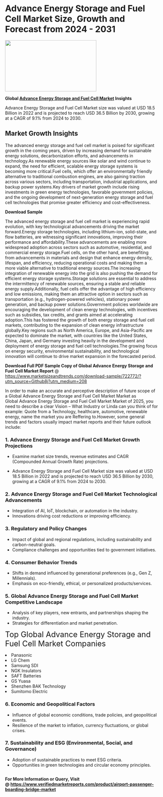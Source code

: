<H1>Advance Energy Storage and Fuel Cell Market Size, Growth and Forecast from 2024 - 2031</H1><img class="aligncenter size-medium wp-image-584254" src="https://thirdeyenews.in/wp-content/uploads/2024/09/Global-Market-Research-300x168.jpeg" alt="" width="300" height="168" /><p><strong>Global&nbsp;<a href="https://www.marketsizeandtrends.com/download-sample/722772/?utm_source=Github8j?utm_medium=208">Advance Energy Storage and Fuel Cell Market</a> Insights</strong></p><p>Advance Energy Storage and Fuel Cell Market size was valued at USD 18.5 Billion in 2022 and is projected to reach USD 36.5 Billion by 2030, growing at a CAGR of 9.1% from 2024 to 2030.</p><p><h2>Market Growth Insights</h2> <p>The advanced energy storage and fuel cell market is poised for significant growth in the coming years, driven by increasing demand for sustainable energy solutions, decarbonization efforts, and advancements in technology.As renewable energy sources like solar and wind continue to expand, the need for efficient, scalable energy storage systems is becoming more critical.Fuel cells, which offer an environmentally friendly alternative to traditional combustion engines, are also gaining traction across various sectors, including transportation, industrial applications, and backup power systems.Key drivers of market growth include rising investments in green energy technologies, favorable government policies, and the ongoing development of next-generation energy storage and fuel cell technologies that promise greater efficiency and cost-effectiveness.</p> <p><strong>Download Sample</strong></p> <p>The advanced energy storage and fuel cell market is experiencing rapid evolution, with key technological advancements driving the market forward.Energy storage technologies, including lithium-ion, solid-state, and flow batteries, are witnessing significant innovations, improving their performance and affordability.These advancements are enabling more widespread adoption across sectors such as automotive, residential, and commercial energy storage.Fuel cells, on the other hand, are benefiting from advancements in materials and design that enhance energy density, lifespan, and efficiency, reducing operational costs and making them a more viable alternative to traditional energy sources.The increasing integration of renewable energy into the grid is also pushing the demand for efficient energy storage systems.Storage solutions are essential to address the intermittency of renewable sources, ensuring a stable and reliable energy supply.Additionally, fuel cells offer the advantage of high efficiency and low emissions, making them an attractive option in sectors such as transportation (e.g., hydrogen-powered vehicles), stationary power generation, and backup power solutions.Government policies worldwide are encouraging the development of clean energy technologies, with incentives such as subsidies, tax credits, and grants aimed at accelerating adoption.This has fostered the growth of both energy storage and fuel cell markets, contributing to the expansion of clean energy infrastructure globally.Key regions such as North America, Europe, and Asia-Pacific are expected to dominate the market, with countries like the United States, China, Japan, and Germany investing heavily in the development and deployment of energy storage and fuel cell technologies.The growing focus on energy security, environmental sustainability, and technological innovation will continue to drive market expansion in the forecasted period.<p><span class=""><strong>Download Full PDF Sample Copy of Global Advance Energy Storage and Fuel Cell Market Report</strong> @ <a href="https://www.marketsizeandtrends.com/download-sample/722772/?utm_source=Github8j?utm_medium=208" target="_blank">https://www.marketsizeandtrends.com/download-sample/722772/?utm_source=Github8j?utm_medium=208</a></span></p><p>In order to make an accurate and perceptive description of future scope of a Global&nbsp;Advance Energy Storage and Fuel Cell Market Market as Global&nbsp;Advance Energy Storage and Fuel Cell Market Market of 2025, you need to describe a clear Vision &ndash; What Industry or Linda can you think of for example: Quote from a Technology, healthcare, automotive, renewable energy, name the market you are Reffering to.However, some general trends and factors usually impact market reports and their future outlook include:</p><h3>1.&nbsp;<strong>Advance Energy Storage and Fuel Cell Market Growth Projections</strong></h3><ul><li>Examine market size trends, revenue estimates and CAGR (Compounded Annual Growth Rate) projections.</li><li><p>Advance Energy Storage and Fuel Cell Market size was valued at USD 18.5 Billion in 2022 and is projected to reach USD 36.5 Billion by 2030, growing at a CAGR of 9.1% from 2024 to 2030.</p></li></ul><h3>2.&nbsp;<strong>Advance Energy Storage and Fuel Cell Market Technological Advancements</strong></h3><ul><li>Integration of AI, IoT, blockchain, or automation in the industry.</li><li>Innovations driving cost reductions or improving efficiency.</li></ul><h3>3.&nbsp;<strong>Regulatory and Policy Changes</strong></h3><ul><li>Impact of global and regional regulations, including sustainability and carbon-neutral goals.</li><li>Compliance challenges and opportunities tied to government initiatives.</li></ul><h3>4.&nbsp;<strong>Consumer Behavior Trends</strong></h3><ul><li>Shifts in demand influenced by generational preferences (e.g., Gen Z, Millennials).</li><li>Emphasis on eco-friendly, ethical, or personalized products/services.</li></ul><h3>5.&nbsp;<strong>Global Advance Energy Storage and Fuel Cell Market Competitive Landscape</strong></h3><ul><li>Analysis of key players, new entrants, and partnerships shaping the industry.</li><li>Strategies for differentiation and market penetration.</li></ul><p data-pm-slice="1 1 []"><span style="color: inherit; font-family: inherit; font-size: 25px;">Top Global Advance Energy Storage and Fuel Cell Market Companies</span></p><div class="" data-test-id=""><p><li>Panasonic</li><li> LG Chem</li><li> Samsung SDI</li><li> NGK Insulators</li><li> SAFT Batteries</li><li> GS Yuasa</li><li> Shenzhen BAK Technology</li><li> Sumitomo Electric</li></p></div><h3>6.&nbsp;<strong>Economic and Geopolitical Factors</strong></h3><ul><li>Influence of global economic conditions, trade policies, and geopolitical events.</li><li>Resilience of the market to inflation, currency fluctuations, or global crises.</li></ul><h3>7.&nbsp;<strong>Sustainability and ESG (Environmental, Social, and Governance)</strong></h3><ul><li>Adoption of sustainable practices to meet ESG criteria.</li><li>Opportunities in green technologies and circular economy principles.</li></ul><h2><strong style="font-size: 14px;">For More Information or Query, Visit @&nbsp;</strong><a style="background-color: #ffffff; font-size: 14px;" href="https://www.marketsizeandtrends.com/report/advance-energy-storage-and-fuel-cell-market/" target="_blank">https://www.verifiedmarketreports.com/product/airport-passenger-boarding-bridge-market</a></h2>